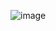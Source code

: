 ![image](https://user-images.githubusercontent.com/105085301/201823579-382a0edf-3e22-425b-9896-b427afc6be51.png)
